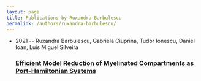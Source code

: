 ```yaml
---
layout: page
title: Publications by Ruxandra Barbulescu
permalink: /authors/ruxandra-barbulescu/
---
```


<ul class="post-list">
<li><span class='post-meta'>2021 -- Ruxandra Barbulescu, Gabriela Ciuprina, Tudor Ionescu, Daniel Ioan, Luis Miguel Silveira</span><h3><a class='post-link' href='../../efficient-model-reduction-of-myelinated-compartments-as-port-hamiltonian-systems'>Efficient Model Reduction of Myelinated Compartments as Port-Hamiltonian Systems</a></h3></li>

</ul>
